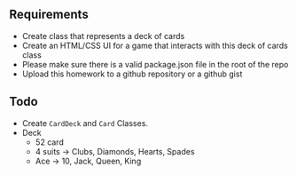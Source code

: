 ## Requirements

- Create class that represents a deck of cards
- Create an HTML/CSS UI for a game that interacts with this deck of cards class
- Please make sure there is a valid package.json file in the root of the repo
- Upload this homework to a github repository or a github gist

## Todo

- Create `CardDeck` and `Card` Classes.
- Deck
  - 52 card
  - 4 suits -> Clubs, Diamonds, Hearts, Spades
  - Ace -> 10, Jack, Queen, King
